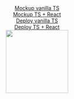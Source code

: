 <div align="center">
  <a href="https://www.figma.com/file/1OZPaoXo705NnHIWM0nL2W/To-Do?type=design&node-id=0%3A1&mode=design&t=l7MZFt1x4l8CuR5l-1" target="_blank">Mockup vanilla TS</a>
</div>
<div align="center">
  <a href="https://www.figma.com/file/PziuNZ5B64Yvlk7pyVASxT/TODO-APP?type=design&mode=design&t=ksNoppwfRgbDpGDs-1" target="_blank">Mockup TS + React</a>
</div>

<div align="center">
  <a href="https://todo-simply.netlify.app/" target="_blank">Deploy vanilla TS</a>
</div>
<div align="center">
  <a href="https://to-do-again.netlify.app/" target="_blank">Deploy TS + React</a>
</div>

<div align="center">
  <img src="https://media.giphy.com/media/aSZSj0mT8f6tW/giphy.gif" width="170"/>
</div>

<div align="center">
<img src="https://komarev.com/ghpvc/?username=Libaur&style=flat-square&color=blue" alt=""/>
</div>
